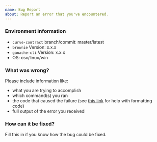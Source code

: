 ```yaml
---
name: Bug Report
about: Report an error that you've encountered.
---
```

<!--
If you think you have found a security vulnerability a contract that has already been deployed, please report the vulnerability to security@curve.fi - you may be eligible for our bug bounty program.

PLEASE DO NOT LOG AN ISSUE MENTIONING THE VULNERABILITY.
-->

### Environment information

* `curve-contract` branch/commit: master/latest
* `brownie` Version: x.x.x
* `ganache-cli` Version: x.x.x
* OS: osx/linux/win

### What was wrong?

Please include information like:

* what you are trying to accomplish
* which command(s) you ran
* the code that caused the failure (see [this link](https://help.github.com/articles/basic-writing-and-formatting-syntax/) for help with formatting code)
* full output of the error you received

### How can it be fixed?

Fill this in if you know how the bug could be fixed.
